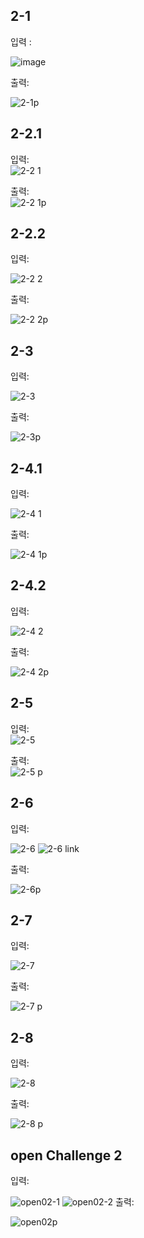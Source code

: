 <h2>2-1</h2> 


입력 : 

![image](https://github.com/kyksc/Web23/assets/144462053/bbc4d58b-9ff0-443f-a181-64a077a32c08)



출력:

![2-1p](https://github.com/kyksc/Web23/assets/144462053/9ef3400b-a043-44a1-8c2d-b6c8db4fc336)

<h2>2-2.1</h2> 

입력:  
![2-2 1](https://github.com/kyksc/Web23/assets/144462053/4ed6c7c7-8566-4ba1-b9c4-6327765c10c4)


출력:  
![2-2 1p](https://github.com/kyksc/Web23/assets/144462053/9d02b87d-c748-46e9-adc1-a2f2f19b5479)

<h2>2-2.2</h2> 


입력:

![2-2 2](https://github.com/kyksc/Web23/assets/144462053/b9c84010-ff29-4b2f-adf3-b9e8b9a4e0d3)

출력:

![2-2 2p](https://github.com/kyksc/Web23/assets/144462053/fbb9c5d0-aff6-4dcd-9ec6-a230bfc9bd27)

<h2>2-3</h2> 


입력:

![2-3](https://github.com/kyksc/Web23/assets/144462053/e038434f-dfab-4623-8ca7-ca510a4987cd)

출력:

![2-3p](https://github.com/kyksc/Web23/assets/144462053/5c417ae0-ab09-4c9e-9237-abebdc7158ab)


<h2>2-4.1</h2> 


입력:

![2-4 1](https://github.com/kyksc/Web23/assets/144462053/bf38e5fb-df35-479f-9f03-c96b71b60977)

출력:

![2-4 1p](https://github.com/kyksc/Web23/assets/144462053/b644038a-6fed-4ee5-8965-5f2cb289979d)

<h2>2-4.2</h2> 


입력:

![2-4 2](https://github.com/kyksc/Web23/assets/144462053/eab465c0-69c3-4fc5-9675-6f7677a622d1)

출력:

![2-4 2p](https://github.com/kyksc/Web23/assets/144462053/fa9dd956-2609-41cf-b693-a1f834a4866a)


<h2>2-5</h2> 


입력:  
![2-5](https://github.com/kyksc/Web23/assets/144462053/db95d403-f582-42af-9526-40aca79d18cf)

출력:  
![2-5 p](https://github.com/kyksc/Web23/assets/144462053/97669762-776c-41ea-98ed-c6f969738877)


<h2>2-6</h2> 


입력:

![2-6](https://github.com/kyksc/Web23/assets/144462053/8c1d00d8-16a6-475a-b465-7f0666814e42)
![2-6 link](https://github.com/kyksc/Web23/assets/144462053/38790f2b-78c7-473d-828a-789adc2d00b1)

출력:

![2-6p](https://github.com/kyksc/Web23/assets/144462053/18ef79bc-031a-4166-afaf-e55599ccc8b5)


<h2>2-7</h2>


입력:

![2-7](https://github.com/kyksc/Web23/assets/144462053/20d63f93-db11-4c81-a940-b816398d2dbb)

출력:

![2-7 p](https://github.com/kyksc/Web23/assets/144462053/5bbc6d9b-2973-462d-b8c8-b321ec2e405a)

<h2>2-8</h2>


입력:

![2-8](https://github.com/kyksc/Web23/assets/144462053/eb9e95f7-69c8-47c1-b1f6-bc6eaf718251)

출력:

![2-8 p](https://github.com/kyksc/Web23/assets/144462053/75c25136-edc1-4d00-b44e-ed44d701ee79)


<h2>open Challenge 2</h2> 


입력:

![open02-1](https://github.com/kyksc/Web23/assets/144462053/77abfbb5-4eed-45be-99bf-3f327a2bfd05)
![open02-2](https://github.com/kyksc/Web23/assets/144462053/d770a82a-d64e-4e58-9c6b-bca8a18dfe09)
출력:

![open02p](https://github.com/kyksc/Web23/assets/144462053/197fa383-d9b3-414f-9d2f-60687937205c)


